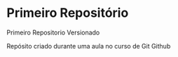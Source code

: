 # Primeiro Repositório
 Primeiro Repositorio Versionado

 Repósito criado durante uma aula no curso de Git Github
